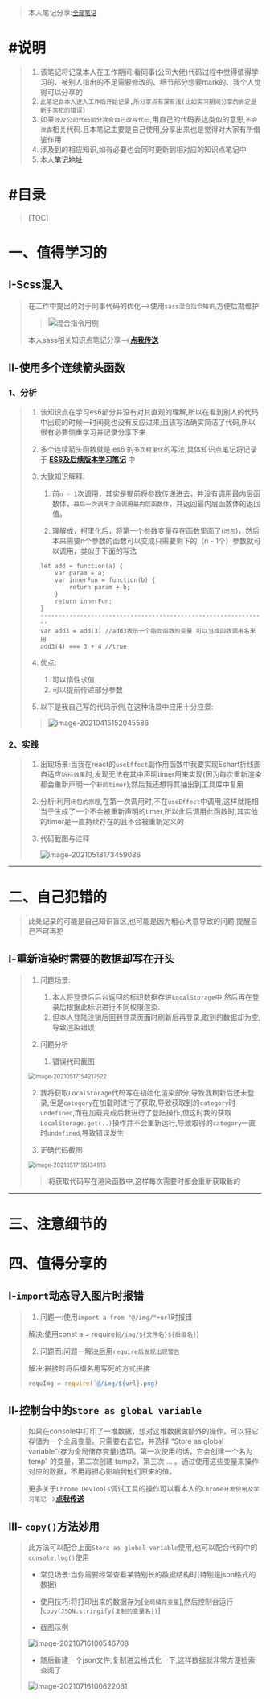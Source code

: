 >本人笔记分享:[`全部笔记`](https://gitee.com/hongjilin/hongs-study-notes) 

# #说明

>1. 该笔记将记录本人在工作期间:看同事(公司大佬)代码过程中觉得值得学习的、被别人指出的不足需要修改的、细节部分想要mark的、我个人觉得可以分享的
>2. `此笔记自本人进入工作后开始记录,所分享点有深有浅(比如实习期间分享的肯定是新手常犯的错误)`
>3. 如果`涉及公司代码部分我会自己改写代码`,用自己的代码表达类似的意思,`不会泄露`相关代码.且本笔记主要是自己使用,分享出来也是觉得对大家有所借鉴作用
>4. 涉及到的相应知识,如有必要也会同时更新到相对应的知识点笔记中
>5. 本人[笔记地址](https://gitee.com/hongjilin/hongs-study-notes) ​

# #目录

>[TOC]

# 一、值得学习的

## Ⅰ-Scss混入

>在工作中提出的对于同事代码的优化-->使用`sass混合指令知识`,方便后期维护
>
>>![混合指令用例](README中的图片/混合指令用例.png)
>
>本人sass相关知识点笔记分享-->**[点我传送](https://gitee.com/hongjilin/hongs-study-notes/tree/master/编程_前端开发学习笔记/Scss笔记)**



## Ⅱ-使用多个连续箭头函数

### 1、分析

>1. 该知识点在学习es6部分并没有对其直观的理解,所以在看到别人的代码中出现的时候一时间竟也没有反应过来;且该写法确实简洁了代码,所以很有必要侧重学习并记录分享下来
>
>2. 多个连续箭头函数就是 es6 的`多次柯里化`的写法,具体知识点笔记将记录于 **[ES6及后续版本学习笔记](https://gitee.com/hongjilin/hongs-study-notes/tree/master/编程_前端开发学习笔记/ES6及后续版本学习笔记)** 中 
>
>3. 大致知识解释:
>
>      1. 前`n - 1`次调用，其实是提前将参数传递进去，并没有调用最内层函数体，`最后一次调用才会调用最内层函数体`，并返回最内层函数体的返回值。
>
>      2. 理解成，柯里化后，将第一个参数变量存在函数里面了(`闭包`)，然后本来需要n个参数的函数可以变成只需要剩下的（n - 1个）参数就可以调用，类似于下面的写法
>
>    ```JS
>    let add = function(a) {
>        var param = a;
>        var innerFun = function(b) {
>            return param + b;
>        }
>        return innerFun;
>    }
>    ---------------------------------------------------------------
>    var add3 = add(3) //add3表示一个指向函数的变量 可以当成函数调用名来用
>    add3(4) === 3 + 4 //true
>    ```
>
>4. 优点:
>
>      1. 可以惰性求值
>      2. 可以提前传递部分参数
>
>5. 以下是我自己写的代码示例,在这种场景中应用十分应景:
>
>>![image-20210415152045586](README中的图片/多个连续箭头函数与柯里化实例.png)

### 2、实践

> 1. 出现场景:当我在react的`useEffect`副作用函数中我要实现Echart折线图自适应`防抖效果`时,发现无法在其中声明timer用来实现(因为每次重新渲染都会重新声明一个`新的timer`),然后我还想将其抽出到工具库中复用
>
> 2. 分析:利用`闭包的原理`,在第一次调用时,不在`useEffect`中调用,这样就能相当于生成了一个不会被重新声明的timer,所以此后调用此函数时,其实他的timer是一直持续存在的且不会被重新定义的
>
> 3. 代码截图与注释
>
>    ![image-20210518173459086](README中的图片/image-20210518173459086.png)





------



# 二、自己犯错的

>此处记录的可能是自己知识盲区,也可能是因为粗心大意导致的问题,提醒自己不可再犯

## Ⅰ-重新渲染时需要的数据却写在开头

>1. 问题场景:
>
>     1. 本人将登录后后台返回的标识数据存进`LocalStorage`中,然后再在登录后根据此标识进行不同权限渲染.
>     2. 但本人登陆注销后回到登录页面时刷新后再登录,取到的数据却为空,导致渲染错误
>
>2. 问题分析
>
>     1. 错误代码截图
>
>   <img src="README中的图片/image-20210517154217522.png" alt="image-20210517154217522" style="zoom:80%;" />
>
>   2. 我将获取`LocalStorage`代码写在初始化渲染部分,导致我刷新后还未登录,但是`category`在加载时进行了获取,导致获取到的`category`时`undefined`,而在加载完成后我进行了登陆操作,但这时我的获取`LocalStorage.get(..)`操作并不会重新运行,导致取得的`category`一直时`undefined`,导致错误发生
>
>3. 正确代码截图
>
>   <img src="README中的图片/image-20210517155134913.png" alt="image-20210517155134913" style="zoom:80%;" />
>
>   > 将获取代码写在渲染函数中,这样每次需要时都会重新获取新的

------



# 三、注意细节的





# 四、值得分享的

## Ⅰ-`import`动态导入图片时报错

>1. 问题一:使用`import a from "@/img/"+url`时报错
>
>  解决:使用const a = require(`@/img/${文件名}${后缀名}`)
>
>2. 问题而:问题一解决后用`require后发现出现警告`
>
>  解决:拼接时将后缀名用写死的方式拼接
>
>  ```js
>  requImg = require(`@/img/${url}.png)
>  ```

## Ⅱ-控制台中的`Store as global variable`

>如果在console中打印了一堆数据，想对这堆数据做额外的操作，可以将它存储为一个全局变量。只需要右击它，并选择 “Store as global variable”(存为全局储存变量)选项。第一次使用的话，它会创建一个名为 temp1 的变量，第二次创建 temp2，第三次 ... 。通过使用这些变量来操作对应的数据，不用再担心影响到他们原来的值。
>
>更多关于`Chrome DevTools`调试工具的操作可以看本人的`Chrome开发使用及学习笔记`-->**[点我传送](https://gitee.com/hongjilin/hongs-study-notes/tree/master/编程_前端开发学习笔记/Chrome开发使用及学习笔记)** 

## Ⅲ- `copy()`方法妙用

>此方法可以配合上面`Store as global variable`使用,也可以配合代码中的`console,log()`使用
>
>- 常见场景:当你需要经常查看某特别长的数据结构时(特别是json格式的数据)
>
>- 使用技巧:将打印出来的数据存为[`全局储存变量`],然后控制台运行[`copy(JSON.stringify(复制的变量名))`]
>
>- 截图示例
>
>  ![image-20210716100546708](README中的图片/image-20210716100546708.png)
>
>- 随后新建一个json文件,复制进去格式化一下,这样数据就非常方便检索查阅了
>
>  ![image-20210716100622061](README中的图片/image-20210716100622061.png)
>
>































